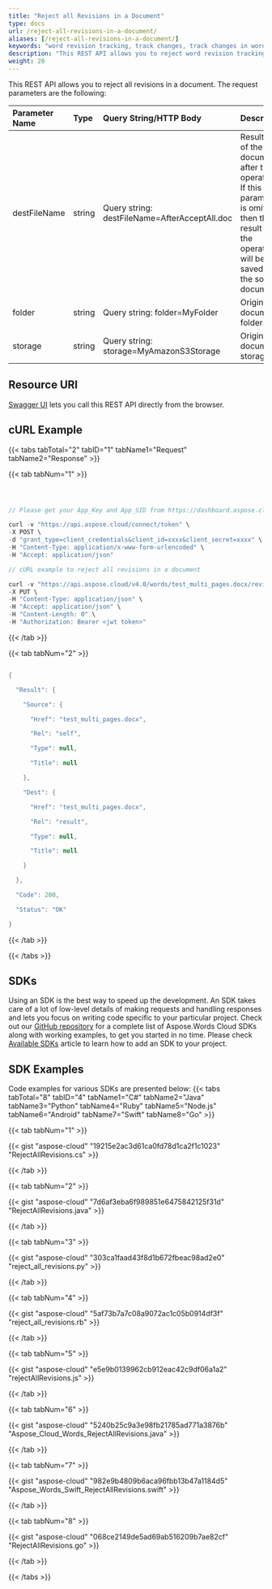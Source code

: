 ```yaml
---
title: "Reject all Revisions in a Document"
type: docs
url: /reject-all-revisions-in-a-document/
aliases: [/reject-all-revisions-in-a-document/]
keywords: "word revision tracking, track changes, track changes in word"
description: "This REST API allows you to reject word revision tracking."
weight: 20
---
```


This REST API allows you to reject all revisions in a document. The request parameters are the following:

|Parameter Name|Type|Query String/HTTP Body|Description|
| :- | :- | :- | :- |
|destFileName|string|Query string: destFileName=AfterAcceptAll.doc|Result path of the document after the operation. If this parameter is omitted then the result of the operation will be saved as the source document.|
|folder|string|Query string: folder=MyFolder|Original document folder.|
|storage|string|Query string: storage=MyAmazonS3Storage|Original document storage.|

## Resource URI

[Swagger UI](https://apireference.aspose.cloud/words/#/Revisions/RejectAllRevisions) lets you call this REST API directly from the browser.  

## cURL Example

{{< tabs tabTotal="2" tabID="1" tabName1="Request" tabName2="Response" >}}

{{< tab tabNum="1" >}}

```java



// Please get your App_Key and App_SID from https://dashboard.aspose.cloud/#/apps. Place your App_Key in "client_secret" and App_SID in "client_id" argument.

curl -v "https://api.aspose.cloud/connect/token" \
-X POST \
-d "grant_type=client_credentials&client_id=xxxx&client_secret=xxxx" \
-H "Content-Type: application/x-www-form-urlencoded" \
-H "Accept: application/json"

// cURL example to reject all revisions in a document

curl -v "https://api.aspose.cloud/v4.0/words/test_multi_pages.docx/revisions/rejectAll" \
-X PUT \
-H "Content-Type: application/json" \
-H "Accept: application/json" \
-H "Content-Length: 0" \
-H "Authorization: Bearer <jwt token>"

```

{{< /tab >}}

{{< tab tabNum="2" >}}

```java

{

  "Result": {

    "Source": {

      "Href": "test_multi_pages.docx",

      "Rel": "self",

      "Type": null,

      "Title": null

    },

    "Dest": {

      "Href": "test_multi_pages.docx",

      "Rel": "result",

      "Type": null,

      "Title": null

    }

  },

  "Code": 200,

  "Status": "OK"

}

```

{{< /tab >}}

{{< /tabs >}}

## SDKs

Using an SDK is the best way to speed up the development. An SDK takes care of a lot of low-level details of making requests and handling responses and lets you focus on writing code specific to your particular project. Check out our [GitHub repository](https://github.com/aspose-words-cloud) for a complete list of Aspose.Words Cloud SDKs along with working examples, to get you started in no time. Please check [Available SDKs](/available-sdks/) article to learn how to add an SDK to your project.

## SDK Examples

Code examples for various SDKs are presented below:
{{< tabs tabTotal="8" tabID="4" tabName1="C#" tabName2="Java" tabName3="Python" tabName4="Ruby" tabName5="Node.js" tabName6="Android" tabName7="Swift" tabName8="Go" >}}

{{< tab tabNum="1" >}}

{{< gist "aspose-cloud" "19215e2ac3d61ca0fd78d1ca2f1c1023" "RejectAllRevisions.cs" >}}

{{< /tab >}}

{{< tab tabNum="2" >}}

{{< gist "aspose-cloud" "7d6af3eba6f989851e6475842125f31d" "RejectAllRevisions.java" >}}

{{< /tab >}}

{{< tab tabNum="3" >}}

{{< gist "aspose-cloud" "303ca1faad43f8d1b672fbeac98ad2e0" "reject_all_revisions.py" >}}

{{< /tab >}}

{{< tab tabNum="4" >}}

{{< gist "aspose-cloud" "5af73b7a7c08a9072ac1c05b0914df3f" "reject_all_revisions.rb" >}}

{{< /tab >}}

{{< tab tabNum="5" >}}

{{< gist "aspose-cloud" "e5e9b0139962cb912eac42c9df06a1a2" "rejectAllRevisions.js" >}}

{{< /tab >}}

{{< tab tabNum="6" >}}

{{< gist "aspose-cloud" "5240b25c9a3e98fb21785ad771a3876b" "Aspose_Cloud_Words_RejectAllRevisions.java" >}}

{{< /tab >}}

{{< tab tabNum="7" >}}

{{< gist "aspose-cloud" "982e9b4809b6aca96fbb13b47a1184d5" "Aspose_Words_Swift_RejectAllRevisions.swift" >}}

{{< /tab >}}

{{< tab tabNum="8" >}}

{{< gist "aspose-cloud" "068ce2149de5ad69ab516209b7ae82cf" "RejectAllRevisions.go" >}}

{{< /tab >}}

{{< /tabs >}}
